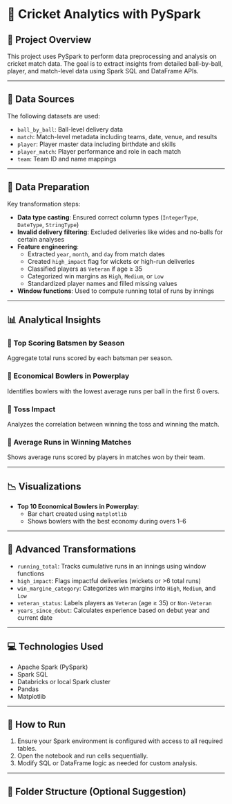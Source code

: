 # 🏏 Cricket Analytics with PySpark

## 📌 Project Overview
This project uses PySpark to perform data preprocessing and analysis on cricket match data. The goal is to extract insights from detailed ball-by-ball, player, and match-level data using Spark SQL and DataFrame APIs.

---

## 📂 Data Sources
The following datasets are used:

- `ball_by_ball`: Ball-level delivery data
- `match`: Match-level metadata including teams, date, venue, and results
- `player`: Player master data including birthdate and skills
- `player_match`: Player performance and role in each match
- `team`: Team ID and name mappings

---

## 🧹 Data Preparation

Key transformation steps:

- **Data type casting**: Ensured correct column types (`IntegerType`, `DateType`, `StringType`)
- **Invalid delivery filtering**: Excluded deliveries like wides and no-balls for certain analyses
- **Feature engineering**:
  - Extracted `year`, `month`, and `day` from match dates
  - Created `high_impact` flag for wickets or high-run deliveries
  - Classified players as `Veteran` if age ≥ 35
  - Categorized win margins as `High`, `Medium`, or `Low`
  - Standardized player names and filled missing values
- **Window functions**: Used to compute running total of runs by innings

---

## 📊 Analytical Insights

### 🏅 Top Scoring Batsmen by Season
Aggregate total runs scored by each batsman per season.

### 🎯 Economical Bowlers in Powerplay
Identifies bowlers with the lowest average runs per ball in the first 6 overs.

### 🎲 Toss Impact
Analyzes the correlation between winning the toss and winning the match.

### 🧮 Average Runs in Winning Matches
Shows average runs scored by players in matches won by their team.

---

## 📉 Visualizations

- **Top 10 Economical Bowlers in Powerplay**:
  - Bar chart created using `matplotlib`
  - Shows bowlers with the best economy during overs 1–6

---

## 🧠 Advanced Transformations

- `running_total`: Tracks cumulative runs in an innings using window functions
- `high_impact`: Flags impactful deliveries (wickets or >6 total runs)
- `win_margine_category`: Categorizes win margins into `High`, `Medium`, and `Low`
- `veteran_status`: Labels players as `Veteran` (age ≥ 35) or `Non-Veteran`
- `years_since_debut`: Calculates experience based on debut year and current date

---

## 💻 Technologies Used

- Apache Spark (PySpark)
- Spark SQL
- Databricks or local Spark cluster
- Pandas
- Matplotlib

---

## 🚀 How to Run

1. Ensure your Spark environment is configured with access to all required tables.
2. Open the notebook and run cells sequentially.
3. Modify SQL or DataFrame logic as needed for custom analysis.

---

## 📁 Folder Structure (Optional Suggestion)


